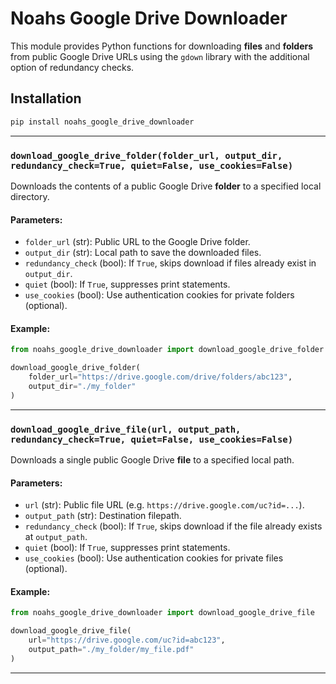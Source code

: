 # Noahs Google Drive Downloader

This module provides Python functions for downloading **files** and **folders** from public Google Drive URLs using the `gdown` library with the additional option of redundancy checks.

## Installation

```bash
pip install noahs_google_drive_downloader
```

---

### `download_google_drive_folder(folder_url, output_dir, redundancy_check=True, quiet=False, use_cookies=False)`

Downloads the contents of a public Google Drive **folder** to a specified local directory.

#### Parameters:
- `folder_url` (str): Public URL to the Google Drive folder.
- `output_dir` (str): Local path to save the downloaded files.
- `redundancy_check` (bool): If `True`, skips download if files already exist in `output_dir`.
- `quiet` (bool): If `True`, suppresses print statements.
- `use_cookies` (bool): Use authentication cookies for private folders (optional).

#### Example:
```python
from noahs_google_drive_downloader import download_google_drive_folder

download_google_drive_folder(
    folder_url="https://drive.google.com/drive/folders/abc123",
    output_dir="./my_folder"
)
```

---

### `download_google_drive_file(url, output_path, redundancy_check=True, quiet=False, use_cookies=False)`

Downloads a single public Google Drive **file** to a specified local path.

#### Parameters:
- `url` (str): Public file URL (e.g. `https://drive.google.com/uc?id=...`).
- `output_path` (str): Destination filepath.
- `redundancy_check` (bool): If `True`, skips download if the file already exists at `output_path`.
- `quiet` (bool): If `True`, suppresses print statements.
- `use_cookies` (bool): Use authentication cookies for private files (optional).

#### Example:
```python
from noahs_google_drive_downloader import download_google_drive_file

download_google_drive_file(
    url="https://drive.google.com/uc?id=abc123",
    output_path="./my_folder/my_file.pdf"
)
```

---






